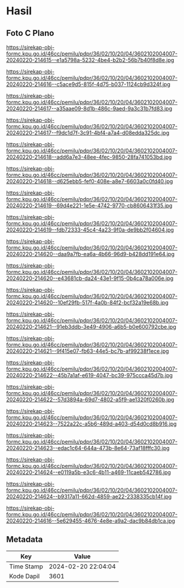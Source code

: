 # Hasil

## Foto C Plano

https://sirekap-obj-formc.kpu.go.id/46cc/pemilu/pdpr/36/02/10/20/04/3602102004007-20240220-214615--e1a5798a-5232-4be4-b2b2-56b7b40f8d8e.jpg

https://sirekap-obj-formc.kpu.go.id/46cc/pemilu/pdpr/36/02/10/20/04/3602102004007-20240220-214616--c5ace9d5-815f-4d75-b037-1124cb9d324f.jpg

https://sirekap-obj-formc.kpu.go.id/46cc/pemilu/pdpr/36/02/10/20/04/3602102004007-20240220-214617--a35aae09-8d1b-486c-9aed-9a3c31b7fd83.jpg

https://sirekap-obj-formc.kpu.go.id/46cc/pemilu/pdpr/36/02/10/20/04/3602102004007-20240220-214617--f9dc1d7f-3c91-4bf4-a7a4-d08edda325dc.jpg

https://sirekap-obj-formc.kpu.go.id/46cc/pemilu/pdpr/36/02/10/20/04/3602102004007-20240220-214618--add6a7e3-48ee-4fec-9850-28fa741053bd.jpg

https://sirekap-obj-formc.kpu.go.id/46cc/pemilu/pdpr/36/02/10/20/04/3602102004007-20240220-214618--d625ebb5-fef0-408e-a8e7-6603a0c0fd40.jpg

https://sirekap-obj-formc.kpu.go.id/46cc/pemilu/pdpr/36/02/10/20/04/3602102004007-20240220-214619--69d4e221-1e5e-4742-9770-cb8606431f35.jpg

https://sirekap-obj-formc.kpu.go.id/46cc/pemilu/pdpr/36/02/10/20/04/3602102004007-20240220-214619--fdb72333-45c4-4a23-9f0a-de9bb2f04604.jpg

https://sirekap-obj-formc.kpu.go.id/46cc/pemilu/pdpr/36/02/10/20/04/3602102004007-20240220-214620--daa9a7fb-ea6a-4b66-96d9-b428dd191e64.jpg

https://sirekap-obj-formc.kpu.go.id/46cc/pemilu/pdpr/36/02/10/20/04/3602102004007-20240220-214620--e43681cb-da24-43e1-9f15-0b4ca78a006e.jpg

https://sirekap-obj-formc.kpu.go.id/46cc/pemilu/pdpr/36/02/10/20/04/3602102004007-20240220-214620--10ef29fb-517f-4a0b-84f2-bcf32a19e68b.jpg

https://sirekap-obj-formc.kpu.go.id/46cc/pemilu/pdpr/36/02/10/20/04/3602102004007-20240220-214621--91eb3ddb-3e49-4906-a6b5-b0e600792cbe.jpg

https://sirekap-obj-formc.kpu.go.id/46cc/pemilu/pdpr/36/02/10/20/04/3602102004007-20240220-214621--9f415e07-fb63-44e5-bc7b-af99238f1ece.jpg

https://sirekap-obj-formc.kpu.go.id/46cc/pemilu/pdpr/36/02/10/20/04/3602102004007-20240220-214622--45b7a1af-e619-4047-bc39-975ccca45d7b.jpg

https://sirekap-obj-formc.kpu.go.id/46cc/pemilu/pdpr/36/02/10/20/04/3602102004007-20240220-214622--57d3894a-69d7-4802-a5f9-ae1320f0260b.jpg

https://sirekap-obj-formc.kpu.go.id/46cc/pemilu/pdpr/36/02/10/20/04/3602102004007-20240220-214623--7522a22c-a5b6-489d-a403-d54d0cd8b916.jpg

https://sirekap-obj-formc.kpu.go.id/46cc/pemilu/pdpr/36/02/10/20/04/3602102004007-20240220-214623--edac1c64-644a-473b-8e64-73af18fffc30.jpg

https://sirekap-obj-formc.kpu.go.id/46cc/pemilu/pdpr/36/02/10/20/04/3602102004007-20240220-214624--e0119a5b-e3c6-4b11-a469-11caeb542786.jpg

https://sirekap-obj-formc.kpu.go.id/46cc/pemilu/pdpr/36/02/10/20/04/3602102004007-20240220-214624--b9317a11-662d-4859-ae22-2338335cb14f.jpg

https://sirekap-obj-formc.kpu.go.id/46cc/pemilu/pdpr/36/02/10/20/04/3602102004007-20240220-214616--5e629455-4676-4e8e-a9a2-dac9b84db1ca.jpg


## Metadata

| Key        | Value               |
| ---------- | ------------------- |
| Time Stamp | 2024-02-20 22:04:04 |
| Kode Dapil | 3601                |



